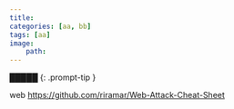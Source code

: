 ```yaml
---
title: 
categories: [aa, bb]
tags: [aa]
image:
    path: 
---
```


█████
{: .prompt-tip }

web 
https://github.com/riramar/Web-Attack-Cheat-Sheet